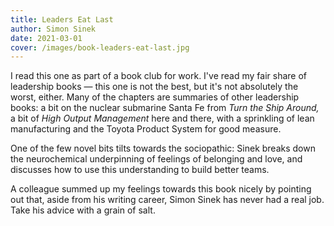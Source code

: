 ```yaml
---
title: Leaders Eat Last
author: Simon Sinek
date: 2021-03-01
cover: /images/book-leaders-eat-last.jpg
---
```


I read this one as part of a book club for work. I've read my fair share of leadership books — this one is not the best, but it's not absolutely the worst, either. Many of the chapters are summaries of other leadership books: a bit on the nuclear submarine Santa Fe from _Turn the Ship Around,_ a bit of _High Output Management_ here and there, with a sprinkling of lean manufacturing and the Toyota Product System for good measure.

One of the few novel bits tilts towards the sociopathic: Sinek breaks down the neurochemical underpinning of feelings of belonging and love, and discusses how to use this understanding to build better teams.

A colleague summed up my feelings towards this book nicely by pointing out that, aside from his writing career, Simon Sinek has never had a real job. Take his advice with a grain of salt.